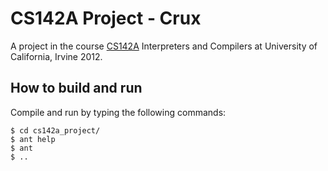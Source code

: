 # CS142A Project - Crux
A project in the course [CS142A](http://ssllab.org/~erich/) Interpreters and Compilers at University of California, Irvine 2012. 

## How to build and run
Compile and run by typing the following commands:

	$ cd cs142a_project/
	$ ant help
	$ ant
	$ ..

